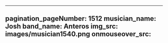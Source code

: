 ------
pagination_pageNumber: 1512
musician_name: Josh
band_name: Anteros
img_src: images/musician1540.png
onmouseover_src: 
------
